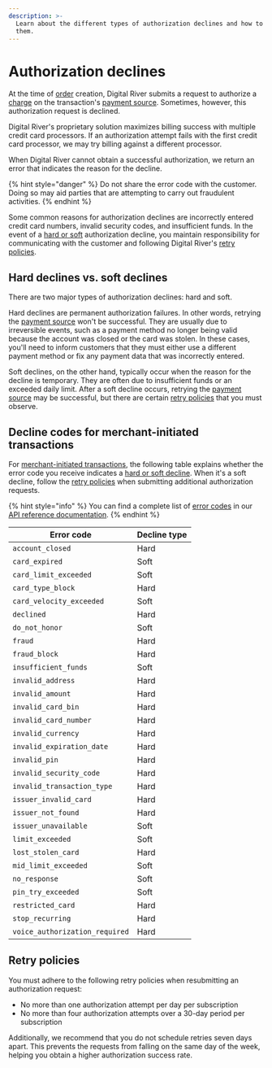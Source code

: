 ```yaml
---
description: >-
  Learn about the different types of authorization declines and how to handle
  them.
---
```


# Authorization declines

At the time of [order](https://www.digitalriver.com/docs/digital-river-api-reference/#tag/Orders) creation, Digital River submits a request to authorize a [charge](../developer-resources/digital-river-api-reference/payment-charges.md) on the transaction's [payment source](payment-sources/). Sometimes, however, this authorization request is declined.

Digital River's proprietary solution maximizes billing success with multiple credit card processors. If an authorization attempt fails with the first credit card processor, we may try billing against a different processor.

When Digital River cannot obtain a successful authorization, we return an error that indicates the reason for the decline.

{% hint style="danger" %}
Do not share the error code with the customer. Doing so may aid parties that are attempting to carry out fraudulent activities.
{% endhint %}

Some common reasons for authorization declines are incorrectly entered credit card numbers, invalid security codes, and insufficient funds. In the event of a [hard or soft](authorization-declines.md#hard-declines-vs-soft-declines) authorization decline, you maintain responsibility for communicating with the customer and following Digital River's [retry policies](authorization-declines.md#retry-policies).

## Hard declines vs. soft declines <a href="#hard-declines-vs-soft-declines" id="hard-declines-vs-soft-declines"></a>

There are two major types of authorization declines: hard and soft.

Hard declines are permanent authorization failures. In other words, retrying the [payment source](payment-sources/) won't be successful. They are usually due to irreversible events, such as a payment method no longer being valid because the account was closed or the card was stolen. In these cases, you'll need to inform customers that they must either use a different payment method or fix any payment data that was incorrectly entered.

Soft declines, on the other hand, typically occur when the reason for the decline is temporary. They are often due to insufficient funds or an exceeded daily limit. After a soft decline occurs, retrying the [payment source](payment-sources/) may be successful, but there are certain [retry policies](authorization-declines.md#retry-policies) that you must observe.

## Decline codes for merchant-initiated transactions <a href="#decline-codes" id="decline-codes"></a>

For [merchant-initiated transactions](../integration-options/checkouts/creating-checkouts/initiating-a-charge.md#merchant-initiated), the following table explains whether the error code you receive indicates a [hard or soft decline](authorization-declines.md#hard-declines-vs-soft-declines). When it's a soft decline, follow the [retry policies](authorization-declines.md#retry-policies) when submitting additional authorization requests.

{% hint style="info" %}
You can find a complete list of [error codes](https://www.digitalriver.com/docs/digital-river-api-reference/#section/Response-status-codes/Error-codes) in our [API reference documentation](https://www.digitalriver.com/docs/digital-river-api-reference/#section/Explore-Digital-River-Products).
{% endhint %}

| Error code                     | Decline type |
| ------------------------------ | ------------ |
| `account_closed`               | Hard         |
| `card_expired`                 | Soft         |
| `card_limit_exceeded`          | Soft         |
| `card_type_block`              | Hard         |
| `card_velocity_exceeded`       | Soft         |
| `declined`                     | Hard         |
| `do_not_honor`                 | Soft         |
| `fraud`                        | Hard         |
| `fraud_block`                  | Hard         |
| `insufficient_funds`           | Soft         |
| `invalid_address`              | Hard         |
| `invalid_amount`               | Hard         |
| `invalid_card_bin`             | Hard         |
| `invalid_card_number`          | Hard         |
| `invalid_currency`             | Hard         |
| `invalid_expiration_date`      | Hard         |
| `invalid_pin`                  | Hard         |
| `invalid_security_code`        | Hard         |
| `invalid_transaction_type`     | Hard         |
| `issuer_invalid_card`          | Hard         |
| `issuer_not_found`             | Hard         |
| `issuer_unavailable`           | Soft         |
| `limit_exceeded`               | Soft         |
| `lost_stolen_card`             | Hard         |
| `mid_limit_exceeded`           | Soft         |
| `no_response`                  | Soft         |
| `pin_try_exceeded`             | Soft         |
| `restricted_card`              | Hard         |
| `stop_recurring`               | Hard         |
| `voice_authorization_required` | Hard         |

## Retry policies

You must adhere to the following retry policies when resubmitting an authorization request:

* No more than one authorization attempt per day per subscription
* No more than four authorization attempts over a 30-day period per subscription

Additionally, we recommend that you do not schedule retries seven days apart. This prevents the requests from falling on the same day of the week, helping you obtain a higher authorization success rate.
